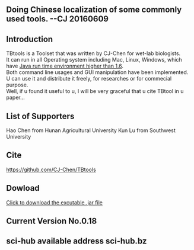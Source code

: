 ##
## Doing Chinese localization of some commonly used tools. --CJ 20160609
##
## Introduction
TBtools is a Toolset that was written by CJ-Chen for wet-lab biologists.  
It can run in all Operating system including Mac, Linux, Windows, which have [Java run time environment higher than 1.6](http://www.oracle.com/technetwork/java/javase/downloads/jre8-downloads-2133155.html).     
Both command line usages and GUI manipulation have been implemented.    
U can use it and distribute it freely, for researches or for commecial purpose.    
Well, if u found it useful to u, I will be very graceful that u cite TBtool in u paper...    
## List of Supporters
Hao Chen from Hunan Agricultural University
Kun Lu from Southwest University
## Cite
https://github.com/CJ-Chen/TBtools    
## Dowload
[Click to download the excutable .jar file](https://github.com/CJ-Chen/TBtools/archive/master.zip)
## Current Version No.0.18
## sci-hub available address sci-hub.bz

